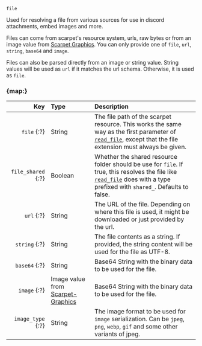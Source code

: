 `file`

Used for resolving a file from various sources for use in discord attachments, embed images and more.

Files can come from scarpet's resource system, urls, raw bytes or from an image value from [Scarpet Graphics](https://modrinth.com/mod/scarpet-graphics).
You can only provide one of `file`, `url`, `string`, `base64` and `image`.

Files can also be parsed directly from an image or string value. String values will be used as `url` if it matches the url schema. Otherwise, it is used as `file`.

### {map:}

|                Key | Type                                                                           | Description                                                                                                                                                                                                                                                                    |
|-------------------:|:-------------------------------------------------------------------------------|:-------------------------------------------------------------------------------------------------------------------------------------------------------------------------------------------------------------------------------------------------------------------------------|
|        `file` {:?} | String                                                                         | The file path of the scarpet resource. This works the same way as the first parameter of [`read_file`](https://github.com/gnembon/fabric-carpet/blob/master/docs/scarpet/Full.md#read_fileresource-type), except that the file extension must always be given.                 |
| `file_shared` {:?} | Boolean                                                                        | Whether the shared resource folder should be use for `file`. If true, this resolves the file like [`read_file`](https://github.com/gnembon/fabric-carpet/blob/master/docs/scarpet/Full.md#read_fileresource-type) does with a type prefixed with `shared_`. Defaults to false. |
|         `url` {:?} | String                                                                         | The URL of the file. Depending on where this file is used, it might be downloaded or just provided by the url.                                                                                                                                                                 |
|      `string` {:?} | String                                                                         | The file contents as a string. If provided, the string content will be used for the file as UTF-8.                                                                                                                                                                             |
|      `base64` {:?} | String                                                                         | Base64 String with the binary data to be used for the file.                                                                                                                                                                                                                    |
|       `image` {:?} | Image value from [Scarpet-Graphics](https://modrinth.com/mod/scarpet-graphics) | Base64 String with the binary data to be used for the file.                                                                                                                                                                                                                    |
|  `image_type` {:?} | String                                                                         | The image format to be used for `image` serialization. Can be `jpeg`, `png`, `webp`, `gif` and some other variants of jpeg.                                                                                                                                                    |